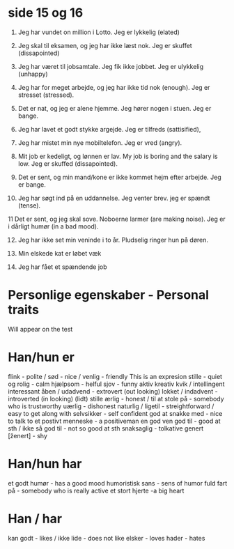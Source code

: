 # side 15 og 16

1. Jeg har vundet on million i Lotto.
    Jeg er lykkelig (elated)

2. Jeg skal til eksamen, og jeg har ikke læst nok.
    Jeg er skuffet (dissapointed)

3. Jeg har været til jobsamtale. Jeg fik ikke jobbet.
    Jeg er ulykkelig (unhappy)

4. Jeg har for meget arbejde, og jeg har ikke tid nok (enough).
    Jeg er stresset (stressed).

5. Det er nat, og jeg er alene hjemme. Jeg hører nogen i stuen.
    Jeg er bange.

6. Jeg har lavet et godt stykke argejde.
    Jeg er tilfreds (sattisified),

7. Jeg har mistet min nye mobiltelefon.
    Jeg er vred (angry).

8. Mit job er kedeligt, og lønnen er lav.
My job is boring and the salary is low.
    Jeg er skuffed (dissapointed).
    

9. Det er sent, og min mand/kone er ikke kommet hejm efter arbejde.
    Jeg er bange.

10. Jeg har søgt ind på en uddannelse. Jeg venter brev.
    jeg er spændt (tense).

11 Det er sent, og jeg skal sove. Noboerne larmer (are making noise).
    Jeg er i dårligt humør (in a bad mood).

12. Jeg har ikke set min veninde i to år. Pludselig ringer hun på døren.

13. Min elskede kat er løbet væk

14. Jeg har fået et spændende job

# Personlige egenskaber - Personal traits

Will appear on the test

# Han/hun er

flink - polite / sød - nice / venlig - friendly
This is an expresion
stille - quiet og rolig - calm
hjælpsom - helful
sjov - funny
aktiv
kreativ
kvik / intellingent
interessant
åben / udadvend - extrovert (out looking)
lokket / indadvent - introverted (in looking)
(lidt) stille
ærlig - honest / til at stole på - somebody who is trustworthy
uærlig - dishonest
naturlig / ligetil - streightforward / easy to get along with
selvsikker - self confident
god at snakke med - nice to talk to
et postivt menneske - a positiveman
en god ven
god til - good at sth / ikke så god til - not so good at sth
snaksaglig - tolkative
genert [ženert] - shy


# Han/hun har

et godt humør - has a good mood
humoristisk sans - sens of humor
fuld fart på - somebody who is really active
et stort hjerte -a big heart


# Han / har

kan godt - likes / ikke lide - does not like
elsker - loves
hader - hates



